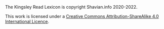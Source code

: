 The Kingsley Read Lexicon is copyright Shavian.info 2020-2022.

This work is licensed under a [Creative Commons Attribution-ShareAlike 4.0 International Licence](https://creativecommons.org/licenses/by-sa/4.0/).
